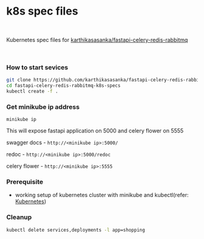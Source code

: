 # k8s spec files

<br>

Kubernetes spec files for [karthikasasanka/fastapi-celery-redis-rabbitmq](https://github.com/karthikasasanka/fastapi-celery-redis-rabbitmq)

<br>

### How to start sevices 

```bash
git clone https://github.com/karthikasasanka/fastapi-celery-redis-rabbitmq-k8s-specs
cd fastapi-celery-redis-rabbitmq-k8s-specs
kubectl create -f .
```

### Get minikube ip address

```
minikube ip
```

This will expose fastapi application on 5000 and celery flower on 5555

swagger docs - `http://<minikube ip>:5000/`

redoc - `http://<minikube ip>:5000/redoc`

celery flower - `http://<minikube ip>:5555`

### Prerequisite

  * working setup of kubernetes cluster with minikube and kubectl(refer: [Kubernetes](https://kubernetes.io/docs/tasks/tools/))


### Cleanup

```bash
kubectl delete services,deployments -l app=shopping
```

